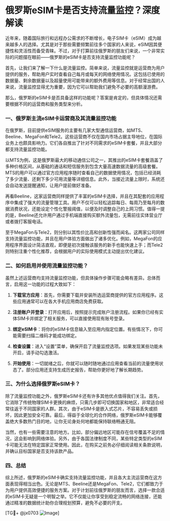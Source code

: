 # 俄罗斯eSIM卡是否支持流量监控？深度解读

近年来，随着国际旅行和远程办公需求的不断增长，电子SIM卡（eSIM）成为越来越多人的选择。尤其是对于那些需要频繁前往多个国家的人来说，eSIM因其便捷性和灵活性而备受青睐。不过，对于打算前往俄罗斯的朋友们来说，一个非常实际的问题摆在眼前——俄罗斯的eSIM卡是否支持流量监控功能呢？

首先，让我们来了解一下什么是流量监控。简单来说，流量监控就是运营商为用户提供的服务，帮助用户实时查看自己每月或每天的网络使用情况。这包括已使用的数据量、剩余数据量以及超量使用可能带来的额外费用等信息。对于经常出国的人来说，流量监控显得尤为重要，因为它可以帮助我们避免不必要的高额漫游费。

那么，俄罗斯的eSIM卡是否具备这样的功能呢？答案是肯定的，但具体情况还需要根据不同的运营商和服务类型来分析。

### 一、俄罗斯主流eSIM卡运营商及其流量监控功能

在俄罗斯，目前提供eSIM服务的主要有几家大型通信运营商，如MTS、Beeline、MegaFon和Tele2。这些运营商不仅在国内市场占据主导地位，在国际业务上也颇具影响力。它们各自推出了针对不同需求的eSIM卡套餐，并且大部分都支持流量监控功能。

以MTS为例，这是俄罗斯最大的移动通信公司之一，其推出的eSIM卡套餐涵盖了多种价格区间，从基础的通话和短信服务到包含大量高速数据流量的高级套餐。MTS的用户可以通过官方应用程序随时查看自己的数据使用情况，包括已经消耗了多少流量、还剩下多少可用流量等详细信息。此外，当接近流量上限时，系统还会自动发送提醒通知，让用户提前做好准备。

再看Beeline，这家运营商同样提供了丰富的eSIM卡选择，并且在其配套的应用程序中集成了强大的流量管理工具。用户不仅可以轻松追踪每日、每周乃至每月的数据消费状况，还能设定个性化警报阈值，以便及时调整自己的上网习惯。值得一提的是，Beeline还允许用户通过手机端直接购买额外流量包，无需前往实体营业厅或者拨打客服电话。

至于MegaFon与Tele2，则分别以其性价比高和创新性强而闻名。这两家公司同样支持流量监控功能，并且在用户体验方面做出了诸多优化。例如，MegaFon的应用程序界面设计简洁直观，即便是初次接触该服务的新手也能快速上手；而Tele2则特别注重个性化推荐，会根据用户的实际使用模式主动提出优化建议。

### 二、如何启用并使用流量监控功能？

虽然上述运营商均支持流量监控功能，但具体操作步骤可能会略有差异。总体而言，启用这一功能的过程大致如下：

1. **下载官方应用**：首先，你需要下载并安装所选运营商提供的官方应用程序。这些应用通常可以在各大手机应用商店免费获取。
   
2. **注册账户并登录**：打开应用后，按照提示完成账户注册流程。如果你已经有实体SIM卡并绑定了相关服务，可以直接使用现有账号登录。

3. **绑定eSIM卡**：将你的eSIM卡信息输入至应用内指定位置。有些情况下，你可能需要扫描二维码才能成功绑定。

4. **检查设置**：进入“设置”菜单，确保开启了流量监控选项。如果发现某些功能未开启，请手动勾选激活。

5. **开始使用**：一切就绪之后，你就可以随时随地通过应用查看当前的流量使用状态了。部分应用还支持生成历史报告，帮助你更好地了解长期趋势。

### 三、为什么选择俄罗斯eSIM卡？

除了流量监控功能之外，俄罗斯eSIM卡还有许多其他优点值得我们关注。首先，它消除了传统物理SIM卡更换的麻烦，只需几步即可切换国家和地区，非常适合经常往返于不同国家的人群。其次，由于eSIM卡是嵌入式芯片，不容易丢失或损坏，因此更加安全可靠。最后，得益于全球化的合作网络，俄罗斯eSIM卡能够覆盖绝大多数热门目的地，让你无论身处何地都能保持联络畅通无阻。

当然，也有一些需要注意的地方。比如，部分偏远地区可能存在信号覆盖不足的情况，这会影响到网络体验。另外，由于各国法律制度不同，某些特定类型的eSIM卡可能无法在特定国家正常使用。因此，在购买之前务必仔细阅读相关条款说明，并确认目标国家是否支持该款产品。

### 四、总结

综上所述，俄罗斯的eSIM卡确实支持流量监控功能，并且各大主流运营商在这方面表现得相当出色。无论是MTS、Beeline还是MegaFon、Tele2，它们都致力于为用户提供高效便捷的服务方案。对于计划前往俄罗斯的朋友而言，选择一款合适的eSIM卡无疑是一个明智之举。它不仅能让你享受到稳定流畅的网络连接，还能通过精准的数据统计助你合理规划预算，避免不必要的开支。

[TG💪+ @jx0703 ![Image](https://github.com/user-attachments/assets/dbca1d08-cadb-493c-b0ec-ad6f7a83f270)]